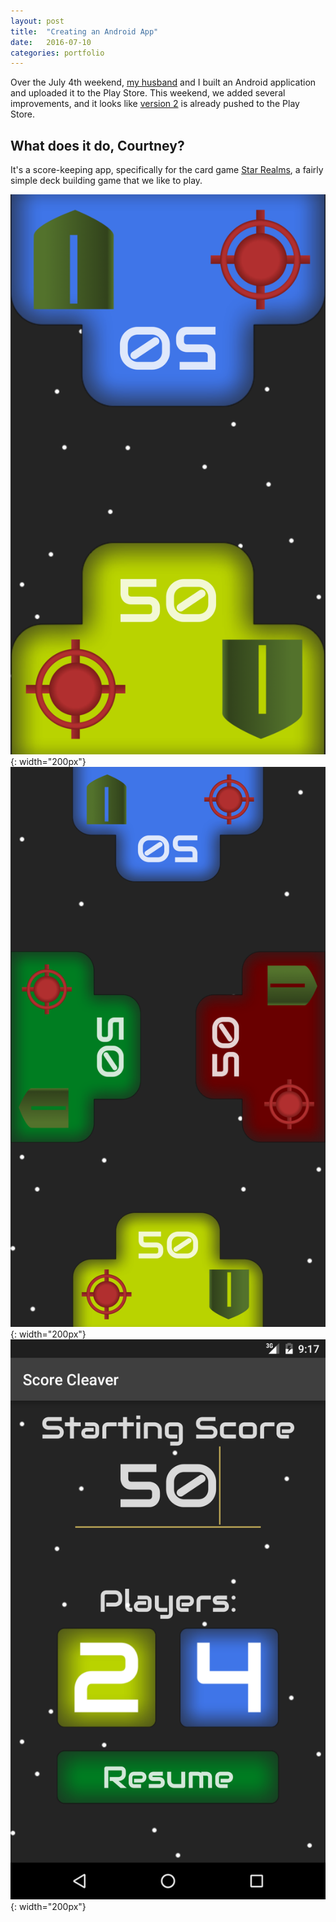 ```yaml
---
layout: post
title:  "Creating an Android App"
date:   2016-07-10
categories: portfolio
---
```

Over the July 4th weekend, [my husband](http://alex.ives.mn) and I built an Android application and uploaded it to the Play Store. This weekend, we added several improvements, and it looks like [version 2](https://play.google.com/store/apps/details?id=mn.ives.scorecleaver) is already pushed to the Play Store.

## What does it do, Courtney?

It's a score-keeping app, specifically for the card game [Star Realms](http://www.starrealms.com/), a fairly simple deck building game that we like to play.


![](/images/sc-2player.png){: width="200px"}
![](/images/sc-4player.png){: width="200px"}
![](/images/sc-settings.png){: width="200px"}
